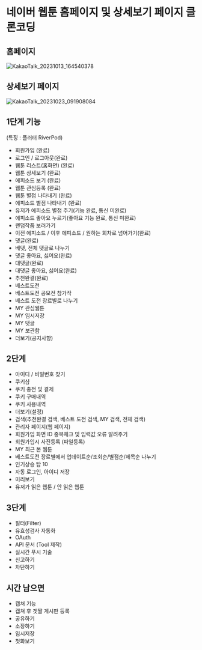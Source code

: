 # 네이버 웹툰 홈페이지 및 상세보기 페이지 클론코딩

## 홈페이지

![KakaoTalk_20231013_164540378](https://github.com/Merhong/toy-front/assets/78343061/fbb6813f-84a7-42a0-811a-86e925785d12)

## 상세보기 페이지

![KakaoTalk_20231023_091908084](https://github.com/Merhong/toy-front/assets/78343061/01cf3707-c296-4eab-81f5-749e0aede679)

## 1단계 기능

(특징 : 플러터 RiverPod)

- 회원가입 (완료)
- 로그인 / 로그아웃(완료)
- 웹툰 리스트(홈화면) (완료)
- 웹툰 상세보기 (완료)
- 에피소드 보기 (완료)
- 웹툰 관심등록 (완료)
- 웹툰 별점 나타내기 (완료)
- 에피소드 별점 나타내기 (완료)
- 유저가 에피소드 별점 주기(기능 완료, 통신 미완료)
- 에피소드 좋아요 누르기(좋아요 기능 완료, 통신 미완료)
- 랜덤작품 보러가기
- 이전 에피소드 / 이후 에피소드 / 원하는 회차로 넘어가기(완료)
- 댓글(완료)
- 베댓, 전체 댓글로 나누기
- 댓글 좋아요, 싫어요(완료)
- 대댓글(완료)
- 대댓글 좋아요, 싫어요(완료)
- 추천완결(완료)
- 베스트도전
- 베스트도전 공모전 참가작
- 베스트 도전 장르별로 나누기
- MY 관심웹툰
- MY 임시저장
- MY 댓글
- MY 보관함
- 더보기(공지사항)

## 2단계

- 아이디 / 비밀번호 찾기
- 쿠키샵
- 쿠키 충전 및 결제
- 쿠키 구매내역
- 쿠키 사용내역
- 더보기(설정)
- 검색(추천완결 검색, 베스트 도전 검색, MY 검색, 전체 검색)
- 관리자 페이지(웹 페이지)
- 회원가입 화면 ID 중복체크 및 입력값 오류 알려주기
- 회원가입시 사진등록 (파일등록)
- MY 최근 본 웹툰
- 베스트도전 장르별에서 업데이트순/조회순/별점순/제목순 나누기
- 인기상승 탑 10
- 자동 로그인, 아이디 저장 
- 미리보기
- 유저가 읽은 웹툰 / 안 읽은 웹툰
  
## 3단계
- 필터(Filter)
- 유효성검사 자동화
- OAuth
- API 문서 (Tool 제작)
- 실시간 푸시 기술
- 신고하기
- 차단하기
  
## 시간 남으면
- 캡쳐 기능
- 캡쳐 후 겟짤 게시판 등록
- 공유하기
- 소장하기
- 임시저장
- 첫화보기
